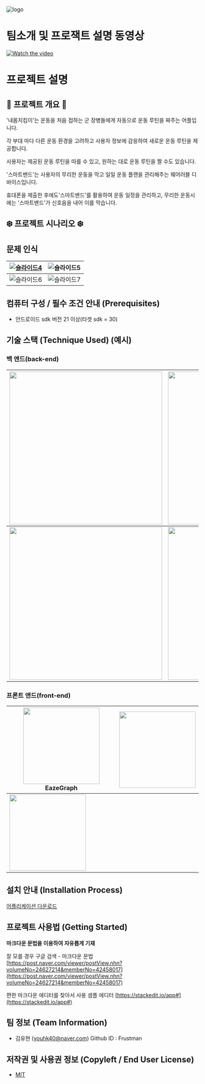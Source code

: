 ![logo](https://user-images.githubusercontent.com/48879350/97773302-d4d70000-1b91-11eb-8def-55158dc5ecf4.png)

# 팀소개 및 프로잭트 설명 동영상
[![Watch the video](https://img.youtube.com/vi/LjX3eVQdIyk/0.jpg)](https://www.youtube.com/watch?time_continue=117&v=LjX3eVQdIyk)

# 프로젝트 설명
## :running: 프로젝트 개요 :running:

 '내몸지킴이'는 운동을 처음 접하는 군 장병들에게 자동으로 운동 루틴을 짜주는 어플입니다.
 
 각 부대 마다 다른 운동 환경을 고려하고 사용자 정보에 감응하여 새로운 운동 루틴을 제공합니다. 
 
 사용자는 제공된 운동 루틴을 따를 수 있고, 원하는 대로 운동 루틴을 짤 수도 있습니다. 
 
 '스마트밴드'는 사용자의 무리한 운동을 막고 일일 운동 플랜을 관리해주는 웨어러블 디바이스입니다. 
 
 휴대폰을 제출한 후에도'스마트밴드'를 활용하여 운동 일정을 관리하고, 무리한 운동시에는 '스마트밴드'가 신호음을 내어 이를 막습니다.
 
## :snowflake: 프로젝트 시나리오 :snowflake:


## 문제 인식
[![슬라이드4](https://user-images.githubusercontent.com/48879350/97773429-fa183e00-1b92-11eb-92b9-61fe8fd47064.PNG)](http://www.index.go.kr/unify/idx-info.do?idxCd=4252) | ![슬라이드5](https://user-images.githubusercontent.com/48879350/97773430-fc7a9800-1b92-11eb-8769-56352f85e0ee.PNG)
------------ | ------------- 
 ![슬라이드6](https://user-images.githubusercontent.com/48879350/97773433-ff758880-1b92-11eb-8195-fdad092f5517.PNG)|![슬라이드7](https://user-images.githubusercontent.com/48879350/97773432-ff758880-1b92-11eb-9e2c-74ef9fb42576.PNG) 

## 컴퓨터 구성 / 필수 조건 안내 (Prerequisites)
* 안드로이드 sdk 버전 21 이상(타겟 sdk = 30)

## 기술 스택 (Technique Used) (예시)
### 백 앤드(back-end)
<img src = "https://user-images.githubusercontent.com/48879350/97773547-123c8d00-1b94-11eb-9438-44714f623384.png" width="400px">|<img src="https://user-images.githubusercontent.com/48879350/97773550-136dba00-1b94-11eb-9579-0591741f2373.png" width="400px">
-----------------------|-----------------
<img src="https://user-images.githubusercontent.com/48879350/97773651-f8e81080-1b94-11eb-8e53-0daaa61053f2.png" width="400px">|<img src="https://user-images.githubusercontent.com/48879350/97773683-38166180-1b95-11eb-899e-18be72c69f8b.png" width="400px">
 
### 프론트 앤드(front-end)
<img src = "https://user-images.githubusercontent.com/48879350/97773918-1e761980-1b97-11eb-9162-af7873176916.png" width="200px">EazeGraph|<img src="https://user-images.githubusercontent.com/48879350/97773885-e4a51300-1b96-11eb-9b6d-97399b3023be.png" width="200px">
-----------------------|-----------------
<img src="https://user-images.githubusercontent.com/48879350/97773886-e53da980-1b96-11eb-8bdb-2d62421ebfa9.png" width="200px">|

## 설치 안내 (Installation Process)
[어플리케이션 다운로드](https://github.com/osamhack2020/APP_BodyProtector_wiseMTlife/blob/master/BodyProtector.apk?raw=true)

## 프로젝트 사용법 (Getting Started)
**마크다운 문법을 이용하여 자유롭게 기재**

잘 모를 경우
구글 검색 - 마크다운 문법
[https://post.naver.com/viewer/postView.nhn?volumeNo=24627214&memberNo=42458017](https://post.naver.com/viewer/postView.nhn?volumeNo=24627214&memberNo=42458017)

 편한 마크다운 에디터를 찾아서 사용
 샘플 에디터 [https://stackedit.io/app#](https://stackedit.io/app#)
 
## 팀 정보 (Team Information)
- 김유현 (youhk40@naver.com) Github ID : Frustman

## 저작권 및 사용권 정보 (Copyleft / End User License)
 * [MIT](https://github.com/osam2020-WEB/Sample-ProjectName-TeamName/blob/master/license.md)

